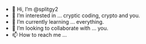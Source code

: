 - 👋 Hi, I’m @splitgy2
- 👀 I’m interested in ... cryptic coding, crypto and you.
- 🌱 I’m currently learning ... everything.
- 💞️ I’m looking to collaborate with ... you.
- 📫 How to reach me ...

<!---
splitgy2/splitgy2 is a ✨ special ✨ repository because its `README.md` (this file) appears on your GitHub profile.
You can click the Preview link to take a look at your changes.
--->
